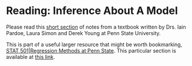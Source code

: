 # Reading: Inference About A Model 

Please read this [short section](./f_test_PSU_stat_501_notes.pdf) of notes from a textbook written by Drs. Iain Pardoe, Laura Simon and Derek Young at Penn State University. 

This is part of a useful larger resource that might be worth bookmarking, [STAT 501|Regression Methods at Penn State](https://online.stat.psu.edu/stat501/). This particular section is available at [this link](https://online.stat.psu.edu/stat501/lesson/6/6.2). 